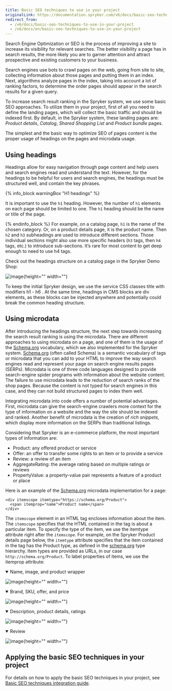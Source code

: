 ```yaml
---
title: Basic SEO techniques to use in your project
originalLink: https://documentation.spryker.com/v6/docs/basic-seo-techniques-to-use-in-your-project
redirect_from:
  - /v6/docs/basic-seo-techniques-to-use-in-your-project
  - /v6/docs/en/basic-seo-techniques-to-use-in-your-project
---
```


Search Engine Optimization or SEO is the process of improving a site to increase its visibility for relevant searches. The better visibility a page has in search results, the more likely you are to garner attention and attract prospective and existing customers to your business.

Search engines use bots to crawl pages on the web, going from site to site, collecting information about those pages and putting them in an index. Next, algorithms analyze pages in the index, taking into account a lot of ranking factors, to determine the order pages should appear in the search results for a given query.

To increase search result ranking in the Spryker system, we use some basic SEO approaches. To utilize them in your project, first of all you need to define the landing pages, which will collect the basic traffic and should be indexed first. By default, in the Spryker system, these landing pages are: *Product details*, *Catalog*, *Shared Shopping List* and *Product bundle* pages.

The simplest and the basic way to optimize SEO of pages content is the proper usage of headings on the pages and microdata usage.

## Using headings
Headings allow for easy navigation through page content and help users and search engines read and understand the text. However, for the headings to be helpful for users and search engines, the headings must be structured well, and contain the key phrases.

{% info_block warningBox "H1 headings" %}

It is important to use the `h1` heading. However, the number of `h1` elements on each page should be limited to one. The `h1` heading should be the name or title of the page.

{% endinfo_block %}
For example, on a catalog page, `h1` is the name of the chosen category. Or, on a product details page, it is the product name.
Then `h2` and `h3` subheadings  are used to introduce different sections. Those individual sections might also use more specific headers (`h3` tags, then `h4` tags, etc.) to introduce sub-sections. It’s rare for most content to get deep enough to need to use h4 tags.

Check out the headings structure on a catalog page in the Spryker Demo Shop:

![image](https://spryker.s3.eu-central-1.amazonaws.com/docs/Developer+Guide/Applying+basic+SEO+approaches+to+your+project/catalog-page.png){height="" width=""}

To keep the initial Spryker design, we use the service CSS classes title with modifiers h1 - h6 . At the same time, headings in CMS blocks are div elements, as these blocks can be injected anywhere and potentially could break the common heading structure. 

## Using microdata
After introducing the headings structure, the next step towards increasing the search result ranking is using the microdata. There are different approaches to using microdata on a page, and one of them is the usage of the [Schema.org](https://schema.org/) vocabulary, which we also implemented for the Spryker system. [Schema.org](https://schema.org/) (often called Schema) is a semantic vocabulary of tags or microdata that you can add to your HTML to improve the way search engines read and represent your page on search engine results pages (SERPs). Microdata is one of three code languages designed to provide search-engine spider programs with information about the website content. The failure to use microdata leads to the reduction of search ranks of the shop pages. Because the content is not typed for search engines in this case, and they can not build structured  pages to index them well.

Integrating microdata into code offers a number of potential advantages. First, microdata can give the search-engine crawlers more context for the type of information on a website and the way the site should be indexed and ranked. Another benefit of microdata is the creation of *rich snippets*, which display more information on the SERPs than traditional listings.

Considering that Spryker is an e-commerce platform, the most important types of information are: 

* Product: any offered product or service
* Offer: an offer to transfer some rights to an item or to provide a service
* Review: a review of an item
* AggregateRating: the average rating based on multiple ratings or reviews
* PropertyValue: a property-value pair represents a feature of a product or place

Here is an example of the [Schema.org](https://schema.org/) microdata implementation for a page:

```
<div itemscope itemtype="https://schema.org/Product">
  <span itemprop="name">Product name</span>  
</div>
```

The `itemscope` element in an HTML tag encloses information about the item. The `itemscope` specifies that the HTML contained in the tag is about a particular item. To specify the type of the item, we use the itemtype attribute right after the `itemscope`. For example, on the Spryker Product details page below, the `itemtype` attribute specifies that the item contained in the tag has the Product type, as defined in the [schema.org](https://schema.org/) type hierarchy. Item types are provided as URLs, in our case `http://schema.org/Product`. To label properties of items, we use the itemprop attribute:
<details open>
<summary>Name, image, and product wrapper</summary>
    
![image](https://spryker.s3.eu-central-1.amazonaws.com/docs/Developer+Guide/Applying+basic+SEO+approaches+to+your+project/name-image-product-wrapper.png){height="" width=""}
    
 </details>

<details open>
 <summary>Brand,  SKU, offer, and price</summary>
    
![image](https://spryker.s3.eu-central-1.amazonaws.com/docs/Developer+Guide/Applying+basic+SEO+approaches+to+your+project/brand-sku-offer-price.png){height="" width=""}
    
</details>

<details open>
<summary>Description, product details, ratings</summary>
    
![image](https://spryker.s3.eu-central-1.amazonaws.com/docs/Developer+Guide/Applying+basic+SEO+approaches+to+your+project/description-product-details-ratings.png){height="" width=""}

 </details>

<details open>
 <summary>Review</summary>
    
![image](https://spryker.s3.eu-central-1.amazonaws.com/docs/Developer+Guide/Applying+basic+SEO+approaches+to+your+project/review.png.png){height="" width=""}

 </details>

## Applying the basic SEO techniques in your project
For details on how to apply the basic SEO techniques in your project, see [Basic SEO techniques integration guide](https://documentation.spryker.com/docs/basic-seo-techniques-integration-guide).



